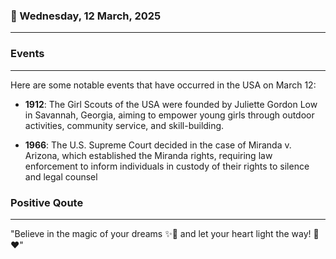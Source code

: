 ### 📅 Wednesday, 12 March, 2025
------
### Events
------
Here are some notable events that have occurred in the USA on March 12:

- **1912**: The Girl Scouts of the USA were founded by Juliette Gordon Low in Savannah, Georgia, aiming to empower young girls through outdoor activities, community service, and skill-building.

- **1966**: The U.S. Supreme Court decided in the case of Miranda v. Arizona, which established the Miranda rights, requiring law enforcement to inform individuals in custody of their rights to silence and legal counsel
### Positive Qoute
------
"Believe in the magic of your dreams ✨🌟 and let your heart light the way! 🌈❤️"

